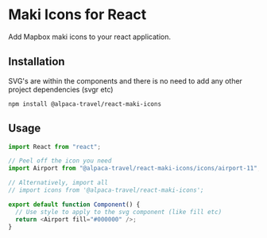 # Maki Icons for React

Add Mapbox maki icons to your react application.

## Installation

SVG's are within the components and there is no need to add any other project dependencies (svgr etc)

```
npm install @alpaca-travel/react-maki-icons
```

## Usage

```javascript
import React from "react";

// Peel off the icon you need
import Airport from "@alpaca-travel/react-maki-icons/icons/airport-11";

// Alternatively, import all
// import icons from '@alpaca-travel/react-maki-icons';

export default function Component() {
  // Use style to apply to the svg component (like fill etc)
  return <Airport fill="#000000" />;
}
```
